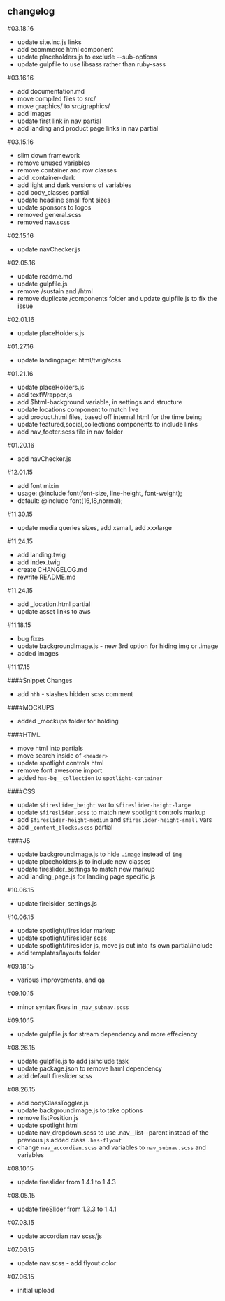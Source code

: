 changelog
---------------------------------------------

#03.18.16

* update site.inc.js links
* add ecommerce html component
* update placeholders.js to exclude --sub-options
* update gulpfile to use libsass rather than ruby-sass


#03.16.16

* add documentation.md
* move compiled files to src/
* move graphics/ to src/graphics/
* add images
* update first link in nav partial
* add landing and product page links in nav partial

#03.15.16

* slim down framework
* remove unused variables
* remove container and row classes
* add .container-dark
* add light and dark versions of variables
* add body_classes partial
* update headline small font sizes
* update sponsors to logos
* removed general.scss
* removed nav.scss

#02.15.16

* update navChecker.js

#02.05.16

* update readme.md
* update gulpfile.js
* remove /sustain and /html
* remove duplicate /components folder and update gulpfile.js to fix the issue

#02.01.16

* update placeHolders.js

#01.27.16

* update landingpage: html/twig/scss

#01.21.16

* update placeHolders.js
* add textWrapper.js
* add $html-background variable, in settings and structure
* update locations component to match live
* add product.html files, based off internal.html for the time being
* update featured,social,collections components to include <a href=""></a> links
* add nav_footer.scss file in nav folder

#01.20.16

* add navChecker.js

#12.01.15

* add font mixin
* usage: @include font(font-size, line-height, font-weight);
* default: @include font(16,18,normal);

#11.30.15

* update media queries sizes, add xsmall, add xxxlarge

#11.24.15

* add landing.twig
* add index.twig
* create CHANGELOG.md
* rewrite README.md

#11.24.15

* add _location.html partial
* update asset links to aws

#11.18.15

* bug fixes
* update backgroundImage.js - new 3rd option for hiding img or .image
* added images

#11.17.15

####Snippet Changes
* add `hhh` - slashes hidden scss comment

####MOCKUPS
* added _mockups folder for holding

####HTML
* move html into partials
* move search inside of `<header>`
* update spotlight controls html
* remove font awesome import
* added `has-bg__collection` to `spotlight-container`

####CSS
* update `$fireslider_height` var to `$fireslider-height-large`
* update `$fireslider.scss` to match new spotlight controls markup
* add `$fireslider-height-medium` and `$fireslider-height-small` vars
* add `_content_blocks.scss` partial

####JS
* update backgroundImage.js to hide `.image` instead of `img`
* update placeholders.js to include new classes
* update fireslider_settings to match new markup
* add landing_page.js for landing page specific js

#10.06.15

* update firelsider_settings.js

#10.06.15

* update spotlight/fireslider markup
* update spotlight/fireslider scss
* update spotlight/fireslider js, move js out into its own partial/include
* add templates/layouts folder

#09.18.15

* various improvements, and qa

#09.10.15

* minor syntax fixes in `_nav_subnav.scss`

#09.10.15

* update gulpfile.js for stream dependency and more effeciency

#08.26.15

* update gulpfile.js to add jsinclude task
* update package.json to remove haml dependency
* add default fireslider.scss

#08.26.15

* add bodyClassToggler.js
* update backgroundImage.js to take options
* remove listPosition.js
* update spotlight html
* update nav_dropdown.scss to use .nav__list--parent instead of the previous js added class `.has-flyout`
* change `nav_accordian.scss` and variables to `nav_subnav.scss` and variables

#08.10.15

* update fireslider from 1.4.1 to 1.4.3

#08.05.15

* update fireSlider from 1.3.3 to 1.4.1

#07.08.15

* update accordian nav scss/js

#07.06.15

* update nav.scss - add flyout color

#07.06.15

* initial upload
